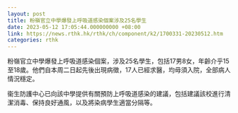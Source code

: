 ```yaml
---
layout: post
title: 粉嶺官立中學爆發上呼吸道感染個案涉及25名學生
date: 2023-05-12 17:05:44.000000000 +08:00
link: https://news.rthk.hk/rthk/ch/component/k2/1700331-20230512.htm
categories: rthk
---
```


粉嶺官立中學爆發上呼吸道感染個案，涉及25名學生，包括17男8女，年齡介乎15至18歲。他們自本周二日起先後出現病徵，17人已經求醫，均毋須入院，全部病人情況穩定。

衞生防護中心已向該中學提供有關預防上呼吸道感染的建議，包括建議該校進行清潔消毒、保持良好通風，以及將染病學生適當分隔等。
